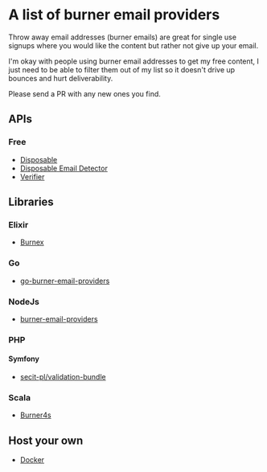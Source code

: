 # A list of burner email providers

Throw away email addresses (burner emails) are great for single use signups where you would like the content but rather not give up your email.

I'm okay with people using burner email addresses to get my free content, I just need to be able to filter them out of my list so it doesn't drive up bounces and hurt deliverability. 

Please send a PR with any new ones you find. 

## APIs

### Free

* [Disposable](https://github.com/0x19/disposable)
* [Disposable Email Detector](https://www.disposable-email-detector.com)
* [Verifier](https://verifier.meetchopra.com/)

## Libraries

### Elixir

* [Burnex](https://github.com/Betree/burnex)

### Go

* [go-burner-email-providers](https://github.com/lindell/go-burner-email-providers)

### NodeJs

* [burner-email-providers](https://github.com/findie/burner-email-providers)

### PHP

#### Symfony

* [secit-pl/validation-bundle](https://github.com/secit-pl/validation-bundle#burneremail)

### Scala

* [Burner4s](https://github.com/ariskk/burner4s)

## Host your own

* [Docker](https://hub.docker.com/r/emailhippo/dea-id-community-api-wesbos-v1)

